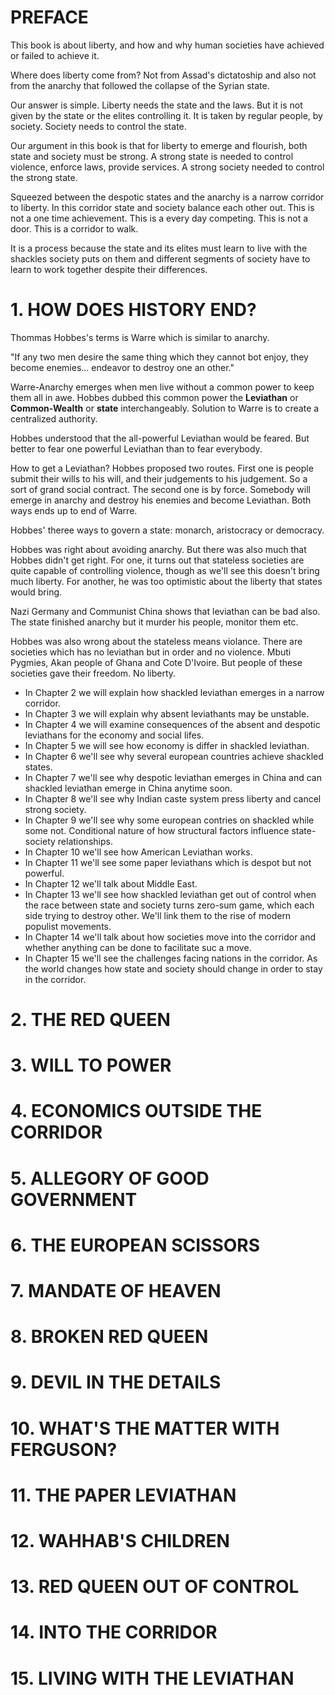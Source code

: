 # PREFACE

This book is about liberty, and how and why human societies have achieved or failed to achieve it.

Where does liberty come from? Not from Assad's dictatoship and also not from the anarchy that followed the collapse of the Syrian state.

Our answer is simple. Liberty needs the state and the laws. But it is not given by the state or the elites controlling it. It is taken by regular people, by society. Society needs to control the state.

Our argument in this book is that for liberty to emerge and flourish, both state and society must be strong. A strong state is needed to control violence, enforce laws, provide services. A strong society needed to control the strong state.

Squeezed between the despotic states and the anarchy is a narrow corridor to liberty. In this corridor state and society balance each other out. This is not a one time achievement. This is a every day competing. This is not a door. This is a corridor to walk.

It is a process because the state and its elites must learn to live with the shackles society puts on them and different segments of society have to learn to work together despite their differences.

# 1. HOW DOES HISTORY END?

Thommas Hobbes's terms is Warre which is similar to anarchy.

"If any two men desire the same thing which they cannot bot enjoy, they become enemies... endeavor to destroy one an other."

Warre-Anarchy emerges when men live without a common power to keep them all in awe. Hobbes dubbed this common power the **Leviathan** or **Common-Wealth** or **state** interchangeably. Solution to Warre is to create a centralized authority.

Hobbes understood that the all-powerful Leviathan would be feared. But better to fear one powerful Leviathan than to fear everybody.

How to get a Leviathan? Hobbes proposed two routes. First one is people submit their wills to his will, and their judgements to his judgement. So a sort of grand social contract. The second one is by force. Somebody will emerge in anarchy and destroy his enemies and become Leviathan. Both ways ends up to end of Warre.

Hobbes' theree ways to govern a state: monarch, aristocracy or democracy.

Hobbes was right about avoiding anarchy. But there was also much that Hobbes didn't get right. For one, it turns out that stateless societies are quite capable of controlling violence, though as we'll see this doesn't bring much liberty. For another, he was too optimistic about the liberty that states would bring.

Nazi Germany and Communist China shows that leviathan can be bad also. The state finished anarchy but it murder his people, monitor them etc.

Hobbes was also wrong about the stateless means violance. There are societies which has no leviathan but in order and no violence. Mbuti Pygmies, Akan people of Ghana and Cote D'Ivoire. But people of these societies gave their freedom. No liberty.

- In Chapter 2 we will explain how shackled leviathan emerges in a narrow corridor.
- In Chapter 3 we will explain why absent leviathants may be unstable.
- In Chapter 4 we will examine consequences of the absent and despotic leviathans for the economy and social lifes.
- In Chapter 5 we will see how economy is differ in shackled leviathan.
- In Chapter 6 we'll see why several european countries achieve shackled states.
- In Chapter 7 we'll see why despotic leviathan emerges in China and can shackled leviathan emerge in China anytime soon.
- In Chapter 8 we'll see why Indian caste system press liberty and cancel strong society.
- In Chapter 9 we'll see why some european contries on shackled while some not. Conditional nature of how structural factors influence state-society relationships.
- In Chapter 10 we'll see how American Leviathan works.
- In Chapter 11 we'll see some paper leviathans which is despot but not powerful.
- In Chapter 12 we'll talk about Middle East.
- In Chapter 13 we'll see how shackled leviathan get out of control when the race between state and society turns zero-sum game, which each side trying to destroy other. We'll link them to the rise of modern populist movements.
- In Chapter 14 we'll talk about how societies move into the corridor and whether anything can be done to facilitate suc a move.
- In Chapter 15 we'll see the challenges facing nations in the corridor. As the world changes how state and society should change in order to stay in the corridor.

# 2. THE RED QUEEN

# 3. WILL TO POWER

# 4. ECONOMICS OUTSIDE THE CORRIDOR

# 5. ALLEGORY OF GOOD GOVERNMENT

# 6. THE EUROPEAN SCISSORS

# 7. MANDATE OF HEAVEN

# 8. BROKEN RED QUEEN

# 9. DEVIL IN THE DETAILS

# 10. WHAT'S THE MATTER WITH FERGUSON?

# 11. THE PAPER LEVIATHAN

# 12. WAHHAB'S CHILDREN

# 13. RED QUEEN OUT OF CONTROL

# 14. INTO THE CORRIDOR

# 15. LIVING WITH THE LEVIATHAN
